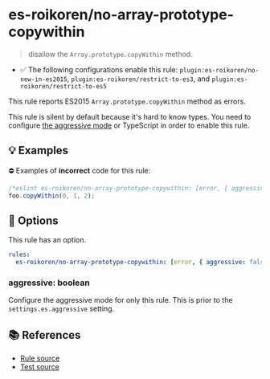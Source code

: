 # es-roikoren/no-array-prototype-copywithin
> disallow the `Array.prototype.copyWithin` method.

- ✅ The following configurations enable this rule: `plugin:es-roikoren/no-new-in-es2015`, `plugin:es-roikoren/restrict-to-es3`, and `plugin:es-roikoren/restrict-to-es5`

This rule reports ES2015 `Array.prototype.copyWithin` method as errors.

This rule is silent by default because it's hard to know types. You need to configure [the aggressive mode](../#the-aggressive-mode) or TypeScript in order to enable this rule.

## 💡 Examples

⛔ Examples of **incorrect** code for this rule:

```js
/*eslint es-roikoren/no-array-prototype-copywithin: [error, { aggressive: true }] */
foo.copyWithin(0, 1, 2);
```

## 🔧 Options

This rule has an option.

```yml
rules:
  es-roikoren/no-array-prototype-copywithin: [error, { aggressive: false }]
```

### aggressive: boolean

Configure the aggressive mode for only this rule.
This is prior to the `settings.es.aggressive` setting.

## 📚 References

- [Rule source](https://github.com/roikoren755/eslint-plugin-es/blob/v2.0.9/src/rules/no-array-prototype-copywithin.ts)
- [Test source](https://github.com/roikoren755/eslint-plugin-es/blob/v2.0.9/tests/src/rules/no-array-prototype-copywithin.ts)
